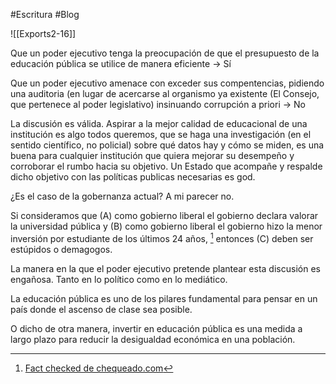 
#Escritura #Blog


![[Exports2-16]]

Que un poder ejecutivo tenga la preocupación de que el presupuesto de la educación pública se utilice de manera eficiente → Sí

Que un poder ejecutivo amenace con exceder sus compentencias, pidiendo una auditoria (en lugar de acercarse al organismo ya existente (El Consejo, que pertenece al poder legislativo) insinuando corrupción a priori → No


La discusión es válida. Aspirar a la mejor calidad de educacional de una institución es algo todos queremos, que se haga una investigación (en el sentido científico, no policial) sobre  qué datos hay y cómo se miden, es una buena para cualquier institución que quiera mejorar su desempeño y corroborar el rumbo hacia su objetivo. Un Estado que acompañe y respalde dicho objetivo con las políticas publicas necesarias es god.

¿Es el caso de la gobernanza actual? A mi parecer no.


Si consideramos que (A) como gobierno liberal el gobierno declara valorar la universidad pública y (B) como gobierno liberal el gobierno hizo la menor inversión por estudiante de los últimos 24 años, [^1] entonces (C) deben ser estúpidos o demagogos.

La manera en la que el poder ejecutivo pretende plantear esta discusión es engañosa. Tanto en lo político como en lo mediático.


La educación pública es uno de los pilares fundamental para pensar en un país donde el ascenso de clase sea posible. 

O dicho de otra manera, invertir en educación pública es una medida a largo plazo para reducir la desigualdad económica en una población.




[^1]:[Fact checked de chequeado.com](https://chequeado.com/el-explicador/marcha-universitaria-federal-en-vivo-todos-los-datos-sobre-la-manifestacion/)
